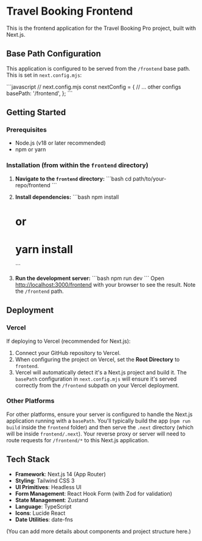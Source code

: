 # Travel Booking Frontend

This is the frontend application for the Travel Booking Pro project, built with Next.js.

## Base Path Configuration

This application is configured to be served from the `/frontend` base path. This is set in `next.config.mjs`:

\`\`\`javascript
// next.config.mjs
const nextConfig = {
  // ... other configs
  basePath: '/frontend',
};
\`\`\`

## Getting Started

### Prerequisites

- Node.js (v18 or later recommended)
- npm or yarn

### Installation (from within the `frontend` directory)

1.  **Navigate to the `frontend` directory:**
    \`\`\`bash
    cd path/to/your-repo/frontend
    \`\`\`

2.  **Install dependencies:**
    \`\`\`bash
    npm install
    # or
    # yarn install
    \`\`\`

3.  **Run the development server:**
    \`\`\`bash
    npm run dev
    \`\`\`
    Open [http://localhost:3000/frontend](http://localhost:3000/frontend) with your browser to see the result. Note the `/frontend` path.

## Deployment

### Vercel

If deploying to Vercel (recommended for Next.js):

1.  Connect your GitHub repository to Vercel.
2.  When configuring the project on Vercel, set the **Root Directory** to `frontend`.
3.  Vercel will automatically detect it's a Next.js project and build it. The `basePath` configuration in `next.config.mjs` will ensure it's served correctly from the `/frontend` subpath on your Vercel deployment.

### Other Platforms

For other platforms, ensure your server is configured to handle the Next.js application running with a `basePath`. You'll typically build the app (`npm run build` inside the `frontend` folder) and then serve the `.next` directory (which will be inside `frontend/.next`). Your reverse proxy or server will need to route requests for `/frontend/*` to this Next.js application.

## Tech Stack

- **Framework**: Next.js 14 (App Router)
- **Styling**: Tailwind CSS 3
- **UI Primitives**: Headless UI
- **Form Management**: React Hook Form (with Zod for validation)
- **State Management**: Zustand
- **Language**: TypeScript
- **Icons**: Lucide React
- **Date Utilities**: date-fns

(You can add more details about components and project structure here.)
